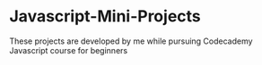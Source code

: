 # Javascript-Mini-Projects
These projects are developed by me while pursuing Codecademy Javascript course for beginners  
